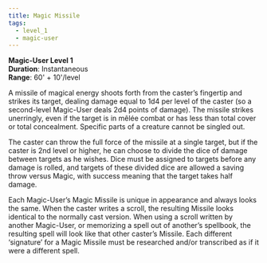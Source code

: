 ```yaml
---
title: Magic Missile
tags:
  - level_1
  - magic-user
---
```

**Magic-User Level 1**  
**Duration**: Instantaneous  
**Range**: 60' + 10'/level  

A missile of magical energy shoots forth from the caster’s fingertip and strikes its target, dealing damage equal to 1d4 per level of the caster (so a second-level Magic-User deals 2d4 points of damage). The missile strikes unerringly, even if the target is in mêlée combat or has less than total cover or total concealment. Specific parts of a creature cannot be singled out.  

The caster can throw the full force of the missile at a single target, but if the caster is 2nd level or higher, he can choose to divide the dice of damage between targets as he wishes. Dice must be assigned to targets before any damage is rolled, and targets of these divided dice are allowed a saving throw versus Magic, with success meaning that the target takes half damage.  

Each Magic-User’s Magic Missile is unique in appearance and always looks the same. When the caster writes a scroll, the resulting Missile looks identical to the normally cast version. When using a scroll written by another Magic-User, or memorizing a spell out of another’s spellbook, the resulting spell will look like that other caster’s Missile. Each different ‘signature’ for a Magic Missile must be researched and/or transcribed as if it were a different spell.
